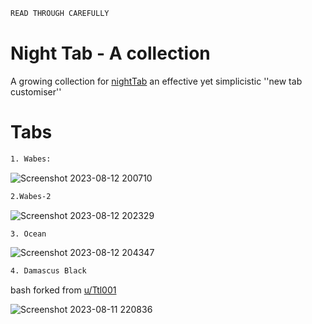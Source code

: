 ```ocaml
READ THROUGH CAREFULLY 
```

# Night Tab - A collection

A growing collection for [nightTab](https://github.com/zombieFox/nightTab) an effective yet simplicistic ''new tab customiser''

# Tabs

```bash 
1. Wabes:
```

![Screenshot 2023-08-12 200710](https://github.com/laggy-tux/NightTab-Collection/assets/85402808/04b624f1-8eff-4ee1-acb0-c563536a0c36)

```bash
2.Wabes-2
```

![Screenshot 2023-08-12 202329](https://github.com/laggy-tux/NightTab-Collection/assets/85402808/fe2d17f7-51ca-4a73-8dea-bc0e06d6cbc5)

```bash
3. Ocean
```

![Screenshot 2023-08-12 204347](https://github.com/laggy-tux/NightTab-Collection/assets/85402808/8d320726-8cde-44a9-add2-c5c3f1c07d45)

```bash 
4. Damascus Black
```
bash forked from [u/Ttl001](https://www.reddit.com/r/nighttab/comments/15a0fio/my_nighttab_setup/)


![Screenshot 2023-08-11 220836](https://github.com/laggy-tux/NightTab-Collection/assets/85402808/21731b74-5a54-4f8a-b730-1a9d33292eb3)
